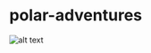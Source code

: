 # polar-adventures
![alt text](https://github.com/NouNio/polar-adventures/blob/main/"polaradventures-poster.jpg"?raw=true)
